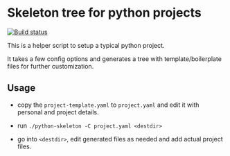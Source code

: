 # Skeleton tree for python projects

[![Build status](https://github.com/albertodonato/python-skeleton/workflows/CI/badge.svg)](https://github.com/albertodonato/python-skeleton/actions?query=workflow%3ACI)


This is a helper script to setup a typical python project.

It takes a few config options and generates a tree with template/boilerplate
files for further customization.


Usage
-----

- copy the `project-template.yaml` to `project.yaml` and edit it with personal
  and project details.

- run `./python-skeleton -C project.yaml <destdir>`

- go into `<destdir>`, edit generated files as needed and add actual project
  files.
